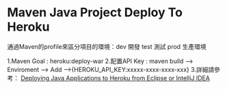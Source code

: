 # Maven Java Project Deploy To Heroku
  通過Maven的profile來區分項目的環境：dev 開發  test 測試  prod 生產環境
  
 1.Maven Goal : heroku:deploy-war
 2.配置API Key : maven build --> Enviroment --> Add -->{HEROKU_API_KEY:xxxxx-xxxx-xxxx-xxx}
 3.詳細請參考：
 [Deploying Java Applications to Heroku from Eclipse or IntelliJ IDEA](https://devcenter.heroku.com/articles/deploying-java-applications-to-heroku-from-eclipse-or-intellij-idea "Title")
